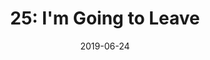---
title: "25: I'm Going to Leave"
link: https://lilyandsam.show/25
date: 2019-06-24
description: "Sam tries to get Lily to answer a question from Uncle Trevor. She sort of does, after a short conversation with the microphone. #grumpylily "
type: podcast
imgSrc: https://lilyandsam.show/files/artwork/lily_and_sam_90.jpg
categories: [podcasts]
---